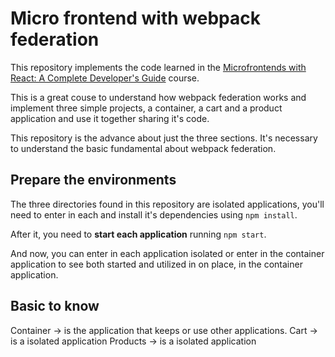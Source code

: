 # Micro frontend with webpack federation
This repository implements the code learned in the [Microfrontends with React: A Complete Developer's Guide](https://www.udemy.com/course/microfrontend-course/) course.

This is a great couse to understand how webpack federation works and implement three simple projects, a container, a cart and a product application and use it together sharing it's code.

This repository is the advance about just the three sections. It's necessary to understand the basic fundamental about webpack federation.

## Prepare the environments
The three directories found in this repository are isolated applications, you'll need to enter in each and install it's dependencies using `npm install`.

After it, you need to **start each application** running `npm start`. 

And now, you can enter in each application isolated or enter in the container application to see both started and utilized in on place, in the container application.

## Basic to know
Container -> is the application that keeps or use other applications.
Cart -> is a isolated application
Products -> is a isolated application
